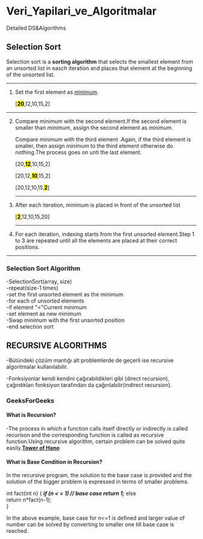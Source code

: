 # Veri_Yapilari_ve_Algoritmalar
Detailed DS&amp;Algorithms

## Selection Sort

Selection sort is a **sorting algorithm** that selects the smallest element from an unsorted list in easch iteration and places that element at the beginning of the unsorted list.


----


1. Set the first element as <ins>minimum</ins>.

   [<mark>**20**</mark>,12,10,15,2]
   
---

2. Compare  minimum with the second element.If the second element is smaller than *minimum*, assign the second element as *minimum*.

   Compare *minimum* with the third element .Again, if the third element is smaller, then assign *minimum* to the third element otherwise do nothing.The process goes on unti the last element.

   [20,<mark>**12**</mark>,10,15,2]

   [20,12,<mark>**10**</mark>,15,2]

   [20,12,10,15,<mark>**2**</mark>]
   
   ------

3. After each iteration, *minimum* is placed in front of the unsorted list

   [<mark>**2**</mark>,12,10,15,20]
   
   -----

4. For each iteration, indexing starts from the first unsorted element.Step 1 to 3 are repeated until all the elements are placed at their correct positions.

-----

### Selection Sort Algorithm
-SelectionSort(array, size)<br>
-repeat(size-1 times)<br>
-set the first unsorted element as the minimum<br>
-for each of unsorted elements<br>
-if element "<"Current minimum <br>
-set element as new minimum<br>
-Swap minimum with the first unsorted position <br>
-end selection sort<br>

## RECURSIVE ALGORITHMS

-Bütündeki çözüm mantığı alt problemlerde de geçerli ise recursive algoritmalar kullanılabilir.

-Fonksiyonlar kendi kendini çağırabildikleri gibi (direct recursion), çağırdıkları fonksiyon tarafından da çağırılabilir(indirect recursion).

### GeeksForGeeks

#### What is Recursion?

-The process in which a function calls itself directly or indirectly is called recurison and the corresponding function is called as recursive function.Using recursive algorithm, certain problem can be solved quite easily.<ins>**Tower of Hano**</ins>


#### What is Base Condition in Recursion?

In the recursive program, the solution to the base case is provided and the solution of the bigger problem is expressed in terms of smaller problems.

int fact(int n)
{
    ***if (n < = 1) // base case
        return 1;***
    else    
        return n*fact(n-1);    
}



In the above example, base case for n<=1 is defined and larger value of number can be solved by converting to smaller one till base case is reached.
